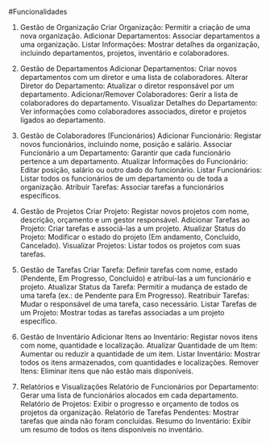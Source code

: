 #Funcionalidades

1. Gestão de Organização
Criar Organização: Permitir a criação de uma nova organização.
Adicionar Departamentos: Associar departamentos a uma organização.
Listar Informações: Mostrar detalhes da organização, incluindo departamentos, projetos, inventário e colaboradores.

2. Gestão de Departamentos
Adicionar Departamentos: Criar novos departamentos com um diretor e uma lista de colaboradores.
Alterar Diretor do Departamento: Atualizar o diretor responsável por um departamento.
Adicionar/Remover Colaboradores: Gerir a lista de colaboradores do departamento.
Visualizar Detalhes do Departamento: Ver informações como colaboradores associados, diretor e projetos ligados ao departamento.

3. Gestão de Colaboradores (Funcionários)
Adicionar Funcionário: Registar novos funcionários, incluindo nome, posição e salário.
Associar Funcionário a um Departamento: Garantir que cada funcionário pertence a um departamento.
Atualizar Informações do Funcionário: Editar posição, salário ou outro dado do funcionário.
Listar Funcionários: Listar todos os funcionários de um departamento ou de toda a organização.
Atribuir Tarefas: Associar tarefas a funcionários específicos.

4. Gestão de Projetos
Criar Projeto: Registar novos projetos com nome, descrição, orçamento e um gestor responsável.
Adicionar Tarefas ao Projeto: Criar tarefas e associá-las a um projeto.
Atualizar Status do Projeto: Modificar o estado do projeto (Em andamento, Concluído, Cancelado).
Visualizar Projetos: Listar todos os projetos com suas tarefas.

5. Gestão de Tarefas
Criar Tarefa: Definir tarefas com nome, estado (Pendente, Em Progresso, Concluído) e atribuí-las a um funcionário e projeto.
Atualizar Status da Tarefa: Permitir a mudança de estado de uma tarefa (ex.: de Pendente para Em Progresso).
Reatribuir Tarefas: Mudar o responsável de uma tarefa, caso necessário.
Listar Tarefas de um Projeto: Mostrar todas as tarefas associadas a um projeto específico.

6. Gestão de Inventário
Adicionar Itens ao Inventário: Registar novos itens com nome, quantidade e localização.
Atualizar Quantidade de um Item: Aumentar ou reduzir a quantidade de um item.
Listar Inventário: Mostrar todos os itens armazenados, com quantidades e localizações.
Remover Itens: Eliminar itens que não estão mais disponíveis.

7. Relatórios e Visualizações
Relatório de Funcionários por Departamento: Gerar uma lista de funcionários alocados em cada departamento.
Relatório de Projetos: Exibir o progresso e orçamento de todos os projetos da organização.
Relatório de Tarefas Pendentes: Mostrar tarefas que ainda não foram concluídas.
Resumo do Inventário: Exibir um resumo de todos os itens disponíveis no inventário.

